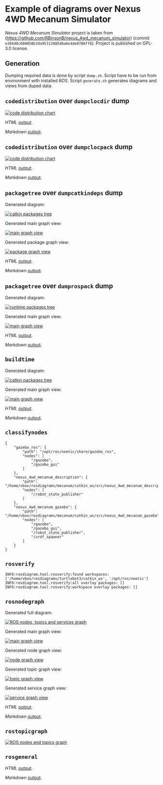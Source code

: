 # Example of diagrams over Nexus 4WD Mecanum Simulator

*Nexus 4WD Mecanum Simulator* project is taken from (https://github.com/RBinsonB/nexus_4wd_mecanum_simulator) (commit `e26640c600050b3da95312885d6a6e4de0786ff6`).
Project is published on GPL-3.0 license.


## Generation

Dumping required data is done by script `dump.sh`. Script have to be run from environment with installed *ROS*.
Script `generate.sh` generates diagrams and views from duped data.


## `codedistribution` over `dumpclocdir` dump

[![code distribution chart](out/codedistribution/full_graph-small.png "code distribution chart")](out/codedistribution/full_graph.png)

*HTML* [output](out/codedistribution/full_graph.html).

*Markdown* [output](out/codedistribution/full_graph.md).


## `codedistribution` over `dumpclocpack` dump

[![code distribution chart](out/general/clockpackview/full_graph-small.png "code distribution chart")](out/general/clockpackview/full_graph.png)

*HTML* [output](out/general/clockpackview/full_graph.html).

*Markdown* [output](out/general/clockpackview/full_graph.md).


## `packagetree` over `dumpcatkindeps` dump

Generated diagram:

[![catkin packages tree](out/catkintree/full_graph-small.png "catkin packages tree")](out/catkintree/full_graph.png)

Generated main graph view:

[![main graph view](out/catkintree/main-page-small.png "main graph view")](out/catkintree/main-page.png)

Generated package graph view:

[![package graph view](out/catkintree/node-page-small.png "package graph view")](out/catkintree/node-page.png)

*HTML* [output](out/catkintree/full_graph.html).

*Markdown* [output](out/catkintree/full_graph.md).


## `packagetree` over `dumprospack` dump

Generated diagram:

[![runtime packages tree](out/general/packageview/full_graph-small.png "runtime packages tree")](out/general/packageview/full_graph.png)

Generated main graph view:

[![main graph view](out/general/packageview-main-page-small.png "main graph view")](out/general/packageview-main-page.png)

*HTML* [output](out/general/packageview/full_graph.html).

*Markdown* [output](out/general/packageview/full_graph.md).


## `buildtime`

Generated diagram:

[![catkin packages tree](out/catkinschedule/schedule-small.png "catkin packages tree")](out/catkinschedule/schedule.png)

Generated main graph view:

[![main graph view](out/catkinschedule/main-page-small.png "main graph view")](out/catkinschedule/main-page.png)

*HTML* [output](out/catkinschedule/full_graph.html).

*Markdown* [output](out/catkinschedule/full_graph.md).


## `classifynodes`

```
{
    "gazebo_ros": {
        "path": "/opt/ros/noetic/share/gazebo_ros",
        "nodes": [
            "/gazebo",
            "/gazebo_gui"
        ]
    },
    "nexus_4wd_mecanum_description": {
        "path": "/home/vbox/rosdiagrams/mecanum/catkin_ws/src/nexus_4wd_mecanum_description",
        "nodes": [
            "/robot_state_publisher"
        ]
    },
    "nexus_4wd_mecanum_gazebo": {
        "path": "/home/vbox/rosdiagrams/mecanum/catkin_ws/src/nexus_4wd_mecanum_gazebo",
        "nodes": [
            "/gazebo",
            "/gazebo_gui",
            "/robot_state_publisher",
            "/urdf_spawner"
        ]
    }
}

```


## `rosverify`

```
INFO:rosdiagram.tool.rosverify:found workspaces: ['/home/vbox/rosdiagrams/turtlebot3/catkin_ws', '/opt/ros/noetic']
INFO:rosdiagram.tool.rosverify:all overlay packages: []
INFO:rosdiagram.tool.rosverify:workspace overlay packages: []

```


## `rosnodegraph`

Generated full diagram:

[![ROS nodes, topics and services graph](out/nodetree/whole_graph-small.png "ROS nodes, topics and services graph")](out/nodetree/whole_graph.png)

Generated main graph view:

[![main graph view](out/general/nodeview-main-page-small.png "main graph view")](out/general/nodeview-main-page.png)

Generated node graph view:

[![node graph view](out/general/nodeview-node-page-small.png "node graph view")](out/general/nodeview-node-page.png)

Generated topic graph view:

[![topic graph view](out/general/nodeview-topic-page-small.png "topic graph view")](out/general/nodeview-topic-page.png)

Generated service graph view:

[![service graph view](out/general/nodeview-service-page-small.png "service graph view")](out/general/nodeview-service-page.png)

*HTML* [output](out/general/nodeview/full_graph.html).

*Markdown* [output](out/general/nodeview/full_graph.md).


## `rostopicgraph`

[![ROS nodes and topics graph](out/topictree/graph-small.png "ROS nodes and topics graph")](out/topictree/graph.png)


## `rosgeneral`

*HTML* [output](out/general/main_page.html).

*Markdown* [output](out/general/main_page.md).
